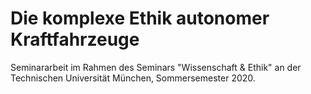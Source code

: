 # Die komplexe Ethik autonomer Kraftfahrzeuge

Seminararbeit im Rahmen des Seminars "Wissenschaft & Ethik" an der Technischen Universität München, Sommersemester 2020.